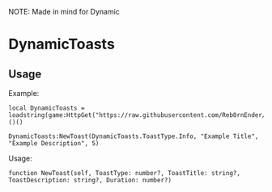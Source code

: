 NOTE: Made in mind for Dynamic
# DynamicToasts
## Usage
Example:
```luau
local DynamicToasts = loadstring(game:HttpGet("https://raw.githubusercontent.com/Reb0rnEnder/DynamicToasts/main/module.luau"))()()

DynamicToasts:NewToast(DynamicToasts.ToastType.Info, "Example Title", "Example Description", 5)
```
Usage:
```luau
function NewToast(self, ToastType: number?, ToastTitle: string?, ToastDescription: string?, Duration: number?)
```
